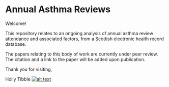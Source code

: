 <!-- Grab your social icons from https://github.com/carlsednaoui/gitsocial -->

# Annual Asthma Reviews

Welcome!  

This repository relates to an ongoing analysis of annual asthma review attendance and associated factors, from a Scottish electronic health record database.  

The papers relating to this body of work are currently under peer review.  The citation and a link to the paper will be added upon publication.

Thank you for visiting,

Holly Tibble [![alt text][1.2]][1]


[1]: https://twitter.com/HollyTibble
[1.2]: http://i.imgur.com/wWzX9uB.png
